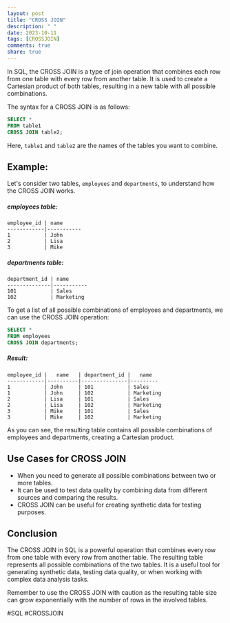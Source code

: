 ```yaml
---
layout: post
title: "CROSS JOIN"
description: " "
date: 2023-10-11
tags: [CROSSJOIN]
comments: true
share: true
---
```


In SQL, the CROSS JOIN is a type of join operation that combines each row from one table with every row from another table. It is used to create a Cartesian product of both tables, resulting in a new table with all possible combinations.

The syntax for a CROSS JOIN is as follows:

```sql
SELECT *
FROM table1
CROSS JOIN table2;
```

Here, `table1` and `table2` are the names of the tables you want to combine.

## Example:

Let's consider two tables, `employees` and `departments`, to understand how the CROSS JOIN works.

##### employees table:
```
employee_id | name      
------------|-----------
1           | John      
2           | Lisa      
3           | Mike 
```

##### departments table:
```
department_id | name      
--------------|-----------
101           | Sales     
102           | Marketing 
```

To get a list of all possible combinations of employees and departments, we can use the CROSS JOIN operation:

```sql
SELECT *
FROM employees
CROSS JOIN departments;
```

##### Result:
```
employee_id |   name   | department_id |   name  
------------|----------|---------------|---------
1           | John     | 101           | Sales   
1           | John     | 102           | Marketing
2           | Lisa     | 101           | Sales   
2           | Lisa     | 102           | Marketing
3           | Mike     | 101           | Sales   
3           | Mike     | 102           | Marketing
```

As you can see, the resulting table contains all possible combinations of employees and departments, creating a Cartesian product.

## Use Cases for CROSS JOIN

- When you need to generate all possible combinations between two or more tables.
- It can be used to test data quality by combining data from different sources and comparing the results.
- CROSS JOIN can be useful for creating synthetic data for testing purposes.

## Conclusion

The CROSS JOIN in SQL is a powerful operation that combines every row from one table with every row from another table. The resulting table represents all possible combinations of the two tables. It is a useful tool for generating synthetic data, testing data quality, or when working with complex data analysis tasks.

Remember to use the CROSS JOIN with caution as the resulting table size can grow exponentially with the number of rows in the involved tables.

#SQL #CROSSJOIN